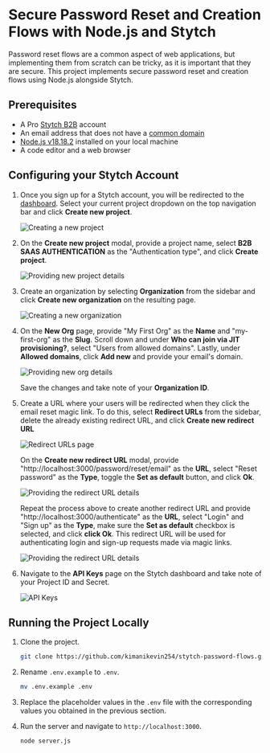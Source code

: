 # Secure Password Reset and Creation Flows with Node.js and Stytch

Password reset flows are a common aspect of web applications, but implementing them from scratch can be tricky, as it is important that they are secure. This project implements secure password reset and creation flows using Node.js alongside Stytch.

## Prerequisites

-   A Pro [Stytch B2B](https://stytch.com/pricing?type=B2B) account
-   An email address that does not have a [common domain](https://stytch.com/docs/b2b/api/common-email-domains)
-   [Node.js v18.18.2](https://nodejs.org/en) installed on your local machine
-   A code editor and a web browser

## Configuring your Stytch Account

1. Once you sign up for a Stytch account, you will be redirected to the [dashboard](https://stytch.com/dashboard/home?env=test). Select your current project dropdown on the top navigation bar and click **Create new project**.

    ![Creating a new project](https://i.imgur.com/dJiJ9LM.png)

2. On the **Create new project** modal, provide a project name, select **B2B SAAS AUTHENTICATION** as the "Authentication type", and click **Create project**.

    ![Providing new project details](https://i.imgur.com/xdfThnW.png)

3. Create an organization by selecting **Organization** from the sidebar and click **Create new organization** on the resulting page.

    ![Creating a new organization](https://i.imgur.com/ICessrP.png)

4. On the **New Org** page, provide "My First Org" as the **Name** and "my-first-org" as the **Slug**. Scroll down and under **Who can join via JIT provisioning?**, select "Users from allowed domains". Lastly, under **Allowed domains**, click **Add new** and provide your email's domain.

    ![Providing new org details](https://i.imgur.com/N4tkyMg.png)

    Save the changes and take note of your **Organization ID**.

5. Create a URL where your users will be redirected when they click the email reset magic link. To do this, select **Redirect URLs** from the sidebar, delete the already existing redirect URL, and click **Create new redirect URL**

    ![Redirect URLs page](https://i.imgur.com/4adfUh5.png)

    On the **Create new redirect URL** modal, provide "http://localhost:3000/password/reset/email" as the **URL**, select "Reset password" as the **Type**, toggle the **Set as default** button, and click **Ok**.

    ![Providing the redirect URL details](https://i.imgur.com/ShgqyQm.png)

    Repeat the process above to create another redirect URL and provide "http://localhost:3000/authenticate" as the **URL**, select "Login" and "Sign up" as the **Type**, make sure the **Set as default** checkbox is selected, and click **click Ok**. This redirect URL will be used for authenticating login and sign-up requests made via magic links.

    ![Providing the redirect URL details](https://i.imgur.com/xIMF2nT.png)

6. Navigate to the **API Keys** page on the Stytch dashboard and take note of your Project ID and Secret.

    ![API Keys](https://i.imgur.com/oiY4AZj.png)

## Running the Project Locally

1. Clone the project.

    ```bash
    git clone https://github.com/kimanikevin254/stytch-password-flows.git
    ```

2. Rename `.env.example` to `.env`.

    ```bash
    mv .env.example .env
    ```

3. Replace the placeholder values in the `.env` file with the corresponding values you obtained in the previous section.

4. Run the server and navigate to `http://localhost:3000`.

    ```bash
    node server.js
    ```
